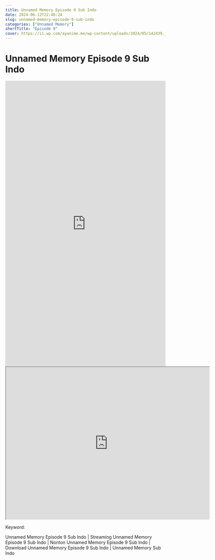 ```yaml
---
title: Unnamed Memory Episode 9 Sub Indo
date: 2024-06-12T22:40:24
slug: unnamed-memory-episode-9-sub-indo
categories: ["Unnamed Memory"]
shortTitle: "Episode 9"
cover: https://i1.wp.com/ayanime.me/wp-content/uploads/2024/05/142439.jpg
---
```


# Unnamed Memory Episode 9 Sub Indo

<iframe src="https://play.ayanime.me/include/fluidplayer/fluidplayer.php?VideoSrc1=https%3A%2F%2Fdrive.google.com%2Ffile%2Fd%2F1SkVhr2zPUbAg5cnIpOtVy1xEjFZ31WHG%2Fpreview&VideoType1=video%2Fmp4&VideoQuality1=480p&VideoSrc2=https%3A%2F%2Fdrive.google.com%2Ffile%2Fd%2F1DrzCpF4bMWku-6nfmde7Gkpk_l3zM8fb%2Fpreview&VideoType2=video%2Fmp4&VideoQuality2=720p&VideoSrc3=https%3A%2F%2Fdrive.google.com%2Ffile%2Fd%2F1nvm2idaQ64jTypd3Ksy0TwUbWu95OK7T%2Fpreview&VideoType3=video%2Fmp4&VideoQuality3=1080p&VideoSrc4=&VideoType4=&VideoQuality4=&VideoPoster=&VideoTrack1=&kind1=&srclang1=&label1=&default1=&VideoTrack2=&kind2=&srclang2=&label2=&default2=&player=fluid+player&server=Drive+API&api=&width=100%25&height=900px" frameborder="0" width="100%" height="900px" allowfullscreen="allowfullscreen" scrolling="no"></iframe>
<iframe src="https://drive.google.com/file/d/1nvm2idaQ64jTypd3Ksy0TwUbWu95OK7T/preview" width="640" height="480" allow="accelerometer; autoplay; encrypted-media; gyroscope; fullscreen; picture-in-picture" scrolling="no" seamless="" sandbox="allow-same-origin allow-scripts"></iframe>

Keyword:
<p>Unnamed Memory Episode 9 Sub Indo | Streaming Unnamed Memory Episode 9 Sub Indo | Nonton Unnamed Memory Episode 9 Sub Indo | Download Unnamed Memory Episode 9 Sub Indo | Unnamed Memory Sub Indo</p>

